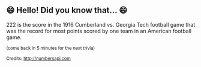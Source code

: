 ## 😄 Hello! Did you know that... 😄
222 is the score in the 1916 Cumberland vs. Georgia Tech football game that was the record for most points scored by one team in an American football game.

<sup>(come back in 5 minutes for the next trivia)</sup>


<sup>Credits: http://numbersapi.com</sup>
